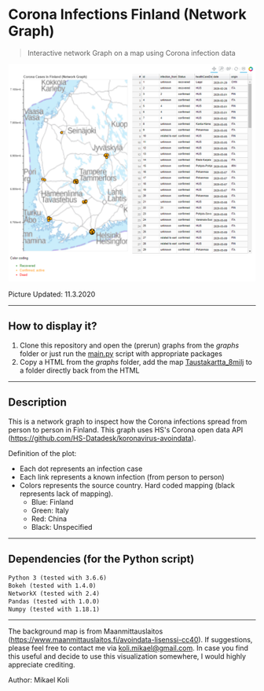 # Corona Infections Finland (Network Graph)
> Interactive network Graph on a map using Corona infection data

![Example](example.png)

Picture Updated: 11.3.2020

---
## How to display it?
1. Clone this repository and open the (prerun) graphs from the _graphs_ folder or just run the [main.py](main.py) script with appropriate packages
2. Copy a HTML from the _graphs_ folder, add the map [Taustakartta_8milj](Taustakartta_8milj.png) to a folder directly back from the HTML

---
## Description
This is a network graph to inspect how the Corona infections spread from person to person in Finland.
This graph uses HS's Corona open data API (https://github.com/HS-Datadesk/koronavirus-avoindata).

Definition of the plot:
- Each dot represents an infection case
- Each link represents a known infection (from person to person)
- Colors represents the source country. Hard coded mapping (black represents lack of mapping).
  - Blue: Finland
  - Green: Italy
  - Red: China
  - Black: Unspecified

---
## Dependencies (for the Python script)
```
Python 3 (tested with 3.6.6)
Bokeh (tested with 1.4.0)
NetworkX (tested with 2.4)
Pandas (tested with 1.0.0)
Numpy (tested with 1.18.1)
```

---

The background map is from Maanmittauslaitos (https://www.maanmittauslaitos.fi/avoindata-lisenssi-cc40).
If suggestions, please feel free to contact me via koli.mikael@gmail.com. In case you find this useful and decide to use this visualization somewhere, I would highly appreciate crediting.


Author: Mikael Koli
